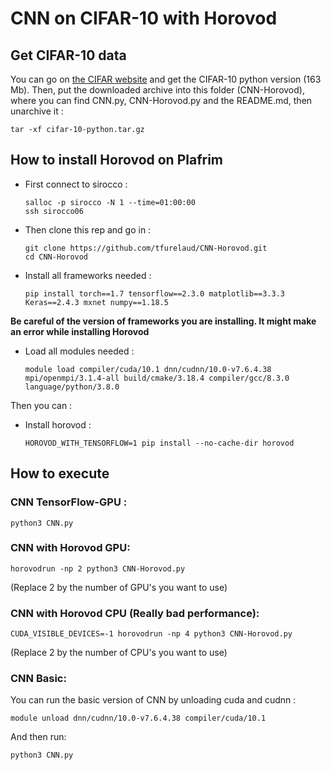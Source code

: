 # CNN on CIFAR-10 with Horovod

## Get CIFAR-10 data

You can go on [the CIFAR website](https://www.cs.toronto.edu/~kriz/cifar.html) and get the CIFAR-10 python version (163 Mb). Then, put the downloaded archive into this folder (CNN-Horovod), where you can find CNN.py, CNN-Horovod.py and the README.md, then unarchive it :

    tar -xf cifar-10-python.tar.gz


## How to install Horovod on Plafrim

- First connect to sirocco :

      salloc -p sirocco -N 1 --time=01:00:00
      ssh sirocco06
      
- Then clone this rep and go in :

      git clone https://github.com/tfurelaud/CNN-Horovod.git
      cd CNN-Horovod

- Install all frameworks needed : 

      pip install torch==1.7 tensorflow==2.3.0 matplotlib==3.3.3 Keras==2.4.3 mxnet numpy==1.18.5

**Be careful of the version of frameworks you are installing. It might make an error while installing Horovod**

- Load all modules needed : 
         
      module load compiler/cuda/10.1 dnn/cudnn/10.0-v7.6.4.38 mpi/openmpi/3.1.4-all build/cmake/3.18.4 compiler/gcc/8.3.0 language/python/3.8.0

Then you can :

- Install horovod : 
 
      HOROVOD_WITH_TENSORFLOW=1 pip install --no-cache-dir horovod

## How to execute

### CNN TensorFlow-GPU :

    python3 CNN.py
  
### CNN with Horovod GPU:
  
    horovodrun -np 2 python3 CNN-Horovod.py 
   (Replace 2 by the number of GPU's you want to use)
   
### CNN with Horovod CPU (Really bad performance):
   
    CUDA_VISIBLE_DEVICES=-1 horovodrun -np 4 python3 CNN-Horovod.py 
   (Replace 2 by the number of CPU's you want to use)
   
### CNN Basic:

  You can run the basic version of CNN by unloading cuda and cudnn :
      
    module unload dnn/cudnn/10.0-v7.6.4.38 compiler/cuda/10.1
      
  And then run:
      
    python3 CNN.py
